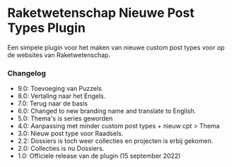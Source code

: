 # Raketwetenschap Nieuwe Post Types Plugin

Een simpele plugin voor het maken van nieuwe custom post types voor op de websites van Raketwetenschap.

### Changelog
- 9.0: Toevoeging van Puzzels
- 8.0: Vertaling naar het Engels.
- 7.0: Terug naar de basis
- 6.0: Changed to new branding name and translate to English.
- 5.0: Thema's is series geworden
- 4.0: Aanpassing met minder custom post types + nieuw cpt > Thema
- 3.0: Nieuw post type voor Raadsels.
- 2.2: Dossiers is toch weer collecties en projecten is erbij gekomen.
- 2.0: Collecties is nu Dossiers.
- 1.0: Officiele release van de plugin (15 september 2022)

